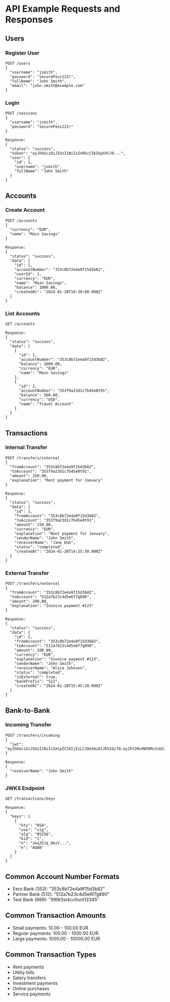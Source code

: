 # API Example Requests and Responses

## Users

### Register User
```http
POST /users
{
  "username": "jsmith",
  "password": "securePass123!",
  "fullName": "John Smith",
  "email": "john.smith@example.com"
}
```

### Login
```http
POST /sessions
{
  "username": "jsmith",
  "password": "securePass123!"
}

Response:
{
  "status": "success",
  "token": "eyJhbGciOiJIUzI1NiIsInR5cCI6IkpXVCJ9...",
  "user": {
    "id": 1,
    "username": "jsmith",
    "fullName": "John Smith"
  }
}
```

## Accounts

### Create Account
```http
POST /accounts
{
  "currency": "EUR",
  "name": "Main Savings"
}

Response:
{
  "status": "success",
  "data": {
    "id": 1,
    "accountNumber": "353c8b72e4a9f15d3b82",
    "userId": 1,
    "currency": "EUR",
    "name": "Main Savings",
    "balance": 1000.00,
    "createdAt": "2024-01-20T10:30:00.000Z"
  }
}
```

### List Accounts
```http
GET /accounts

Response:
{
  "status": "success",
  "data": [
    {
      "id": 1,
      "accountNumber": "353c8b72e4a9f15d3b82",
      "balance": 1000.00,
      "currency": "EUR",
      "name": "Main Savings"
    },
    {
      "id": 2,
      "accountNumber": "353f9a23d1c7b45e8t91",
      "balance": 500.00,
      "currency": "USD",
      "name": "Travel Account"
    }
  ]
}
```

## Transactions

### Internal Transfer
```http
POST /transfers/internal
{
  "fromAccount": "353c8b72e4a9f15d3b82",
  "toAccount": "353f9a23d1c7b45e8t91",
  "amount": 150.00,
  "explanation": "Rent payment for January"
}

Response:
{
  "status": "success",
  "data": {
    "id": 1,
    "fromAccount": "353c8b72e4a9f15d3b82",
    "toAccount": "353f9a23d1c7b45e8t91",
    "amount": 150.00,
    "currency": "EUR",
    "explanation": "Rent payment for January",
    "senderName": "John Smith",
    "receiverName": "Jane Doe",
    "status": "completed",
    "createdAt": "2024-01-20T14:25:30.000Z"
  }
}
```

### External Transfer
```http
POST /transfers/external
{
  "fromAccount": "353c8b72e4a9f15d3b82",
  "toAccount": "512a7b23c4d5e6f7g890",
  "amount": 200.00,
  "explanation": "Invoice payment #123"
}

Response:
{
  "status": "success",
  "data": {
    "id": 2,
    "fromAccount": "353c8b72e4a9f15d3b82",
    "toAccount": "512a7b23c4d5e6f7g890",
    "amount": 200.00,
    "currency": "EUR",
    "explanation": "Invoice payment #123",
    "senderName": "John Smith",
    "receiverName": "Alice Johnson",
    "status": "completed",
    "isExternal": true,
    "bankPrefix": "512",
    "createdAt": "2024-01-20T15:45:20.000Z"
  }
}
```

## Bank-to-Bank

### Incoming Transfer
```http
POST /transfers/incoming
{
  "jwt": "eyJhbGciOiJSUzI1NiIsImtpZCI6IjEiLCJ0eXAiOiJKV1QifQ.eyJhY2NvdW50RnJvbSI6IjUxMmE3YjIzYzRkNWU2ZjdnODkwIiwiYWNjb3VudFRvIjoiMzUzYzhiNzJlNGE5ZjE1ZDNiODIiLCJjdXJyZW5jeSI6IkVVUiIsImFtb3VudCI6MzAwLjAwLCJleHBsYW5hdGlvbiI6IkludmVzdG1lbnQgcmV0dXJuIiwic2VuZGVyTmFtZSI6IkFsaWNlIEpvaG5zb24ifQ.signature"
}

Response:
{
  "receiverName": "John Smith"
}
```

### JWKS Endpoint
```http
GET /transactions/keys

Response:
{
  "keys": [
    {
      "kty": "RSA",
      "use": "sig",
      "alg": "RS256",
      "kid": "1",
      "n": "xkq35Jq_0kxY...",
      "e": "AQAB"
    }
  ]
}
```

## Common Account Number Formats

- Eero Bank (353): "353c8b72e4a9f15d3b82"
- Partner Bank (512): "512a7b23c4d5e6f7g890"
- Test Bank (999): "999t3st4cc0unt12345"

## Common Transaction Amounts

- Small payments: 10.00 - 100.00 EUR
- Regular payments: 100.00 - 1000.00 EUR
- Large payments: 1000.00 - 10000.00 EUR

## Common Transaction Types

- Rent payments
- Utility bills
- Salary transfers
- Investment payments
- Online purchases
- Service payments

